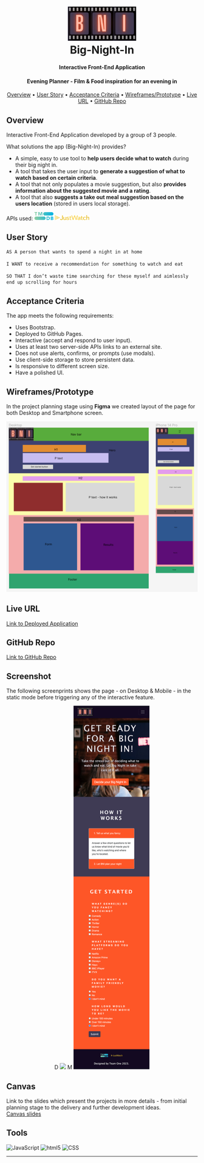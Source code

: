 <h1 align="center"> 
    <br>
  <a><img src="https://github.com/RGBrain/Big-Night-In/blob/main/assets/images/logo-cropped.png?raw=true" alt="App Logo" width="180"></a>
  <br>Big-Night-In</h1>
  <strong><h4 align="center">Interactive Front-End Application</h4></strong>
<h4 align="center">Evening Planner - Film &amp; Food inspiration for an evening in</h4>

<p align="center">
  <a href="#Overview">Overview</a> •
  <a href="#User-Story">User Story</a> •
  <a href="#Acceptance-Criteria">Acceptance Criteria</a> •
  <a href="#Wireframes/Prototype">Wireframes/Prototype</a> •
  <a href="#Live URL">Live URL</a> •
  <a href="#GitHub Repo">GitHub Repo</a>
</p>

## Overview

Interactive Front-End Application developed by a group of 3 people.

What solutions the app (Big-Night-In) provides?

- A simple, easy to use tool to **help users decide what to watch** during their big night in.
- A tool that takes the user input to **generate a suggestion of what to watch based on certain criteria**.
- A tool that not only populates a movie suggestion, but also **provides information about the suggested movie and a rating**.
- A tool that also **suggests a take out meal suggestion based on the users location** (stored in users local storage).

APIs used: <img src="https://github.com/RGBrain/Big-Night-In/blob/main/assets/images/TMDB%20Logo.svg" alt="API logo" width=50px>
<img src="https://github.com/RGBrain/Big-Night-In/blob/main/assets/images/JustWatch-logo.png" alt="API logo" width=90px/>

## User Story

```
AS A person that wants to spend a night in at home

I WANT to receive a recommendation for something to watch and eat

SO THAT I don’t waste time searching for these myself and aimlessly end up scrolling for hours
```

## Acceptance Criteria

The app meets the following requirements:

- Uses Bootstrap.
- Deployed to GitHub Pages.
- Interactive (accept and respond to user input).
- Uses at least two server-side APIs links to an external site.
- Does not use alerts, confirms, or prompts (use modals).
- Use client-side storage to store persistent data.
- Is responsive to different screen size.
- Have a polished UI.

## Wireframes/Prototype

In the project planning stage using **Figma** we created layout of the page for both Desktop and Smartphone screen.

<div align="center"><img src="https://github.com/RGBrain/Big-Night-In/blob/dev/assets/images/Wireframes%20in%20Figma.png" width=600px></div>

## Live URL

[Link to Deployed Application](https://rgbrain.github.io/Big-Night-In/)

## GitHub Repo

[Link to GitHub Repo](https://github.com/RGBrain/Big-Night-In.git)

## Screenshot

The following screenprints shows the page - on Desktop & Mobile - in the static mode before triggering any of the interactive feature.

<section align="center">D <img src="/assets/images/Screenimage.png" width= 600px>
M <img src="/assets/images/Screenimage-mobile.png" width=200px></section>

## Canvas

Link to the slides which present the projects in more details - from initial planning stage to the delivery and further development ideas.<br>
[Canvas slides](https://www.canva.com/design/DAFYDGUA968/XXN0iEb9f64FXwNh9vIfxA/view?utm_content=DAFYDGUA968&utm_campaign=designshare&utm_medium=link&utm_source=publishsharelink)

##  Tools

<p>
  <img alt="JavaScript" src="https://img.shields.io/badge/-JavaScript-F7DF1E?style=flat-square&logo=javascript&logoColor=black" />
  <img alt="html5" src="https://img.shields.io/badge/-HTML5-E34F26?style=flat-square&logo=html5&logoColor=white" />
  <img alt="CSS" src="https://img.shields.io/badge/-CSS-CC6699?style=flat-square&logo=css&logoColor=white" />

</p>

---
